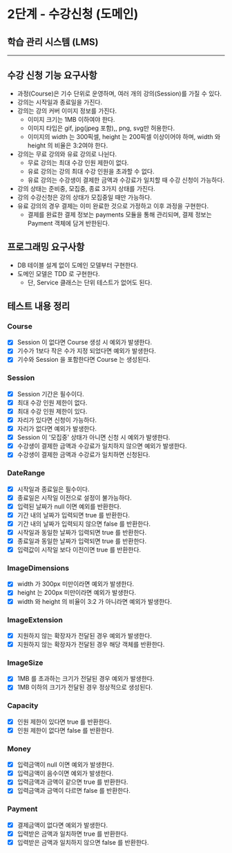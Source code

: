 # 2단계 - 수강신청 (도메인)
## 학습 관리 시스템 (LMS)
* * *
## 수강 신청 기능 요구사항
- 과정(Course)은 기수 단위로 운영하며, 여러 개의 강의(Session)를 가질 수 있다.
- 강의는 시작일과 종료일을 가진다.
- 강의는 강의 커버 이미지 정보를 가진다.
  - 이미지 크기는 1MB 이하여야 한다.
  - 이미지 타입은 gif, jpg(jpeg 포함),, png, svg만 허용한다.
  - 이미지의 width 는 300픽셀, height 는 200픽셀 이상이어야 하며, width 와 height 의 비율은 3:2여야 한다.
- 강의는 무료 강의와 유료 강의로 나뉜다.
  - 무료 강의는 최대 수강 인원 제한이 없다.
  - 유료 강의는 강의 최대 수강 인원을 초과할 수 없다.
  - 유료 강의는 수강생이 결제한 금액과 수강료가 일치할 때 수강 신청이 가능하다.
- 강의 상태는 준비중, 모집중, 종료 3가지 상태를 가진다.
- 강의 수강신청은 강의 상태가 모집중일 때만 가능하다.
- 유료 강의의 경우 결제는 이미 완료한 것으로 가정하고 이후 과정을 구현한다.
  - 결제를 완료한 결제 정보는 payments 모듈을 통해 관리되며, 결제 정보는 Payment 객체에 담겨 반한된다.
## 프로그래밍 요구사항
- DB 테이블 설계 없이 도메인 모델부터 구현한다.
- 도메인 모델은 TDD 로 구현한다.
  - 단, Service 클래스는 단위 테스트가 없어도 된다.
## 테스트 내용 정리
### Course
- [x] Session 이 없다면 Course 생성 시 예외가 발생한다.
- [x] 기수가 1보다 작은 수가 지정 되었다면 예외가 발생한다.
- [x] 기수와 Session 을 포함한다면 Course 는 생성된다. 
### Session
- [x] Session 기간은 필수이다.
- [x] 최대 수강 인원 제한이 없다.
- [x] 최대 수강 인원 제한이 있다.
- [x] 자리가 있다면 신청이 가능하다.
- [x] 자리가 없다면 예외가 발생한다.
- [x] Session 이 '모집중' 상태가 아니면 신청 시 예외가 발생한다.
- [x] 수강생이 결제한 금액과 수강료가 일치하지 않으면 예외가 발생한다.
- [x] 수강생이 결제한 금액과 수강료가 일치하면 신청된다.
### DateRange
- [x] 시작일과 종료일은 필수이다.
- [x] 종료일은 시작일 이전으로 설정이 불가능하다.
- [x] 입력된 날짜가 null 이면 예외를 반환한다.
- [x] 기간 내의 날짜가 입력되면 true 를 반환한다.
- [x] 기간 내의 날짜가 입력되지 않으면 false 를 반환한다.
- [x] 시작일과 동일한 날짜가 입력되면 true 를 반환한다.
- [x] 종료일과 동일한 날짜가 입력되면 true 를 반환한다.
- [x] 입력값이 시작일 보다 이전이면 true 를 반환한다.
### ImageDimensions
- [x] width 가 300px 미만이라면 예외가 발생한다.
- [x] height 는 200px 미만이라면 예외가 발생한다.
- [x] width 와 height 의 비율이 3:2 가 아니라면 예외가 발생한다.
### ImageExtension
- [x] 지원하지 않는 확장자가 전달된 경우 예외가 발생한다.
- [x] 지원하지 않는 확장자가 전달된 경우 해당 객체를 반환한다.
### ImageSize
- [x] 1MB 를 초과하는 크기가 전달된 경우 예외가 발생한다.
- [x] 1MB 이하의 크기가 전달된 경우 정상적으로 생성된다.
### Capacity
- [x] 인원 제한이 있다면 true 를 반환한다.
- [x] 인원 제한이 없다면 false 를 반환한다.
### Money
- [x] 입력금액이 null 이면 예외가 발생한다.
- [x] 입력금액이 음수이면 예외가 발생한다.
- [x] 입력금액과 금액이 같으면 true 를 반환한다.
- [x] 입력금액과 금액이 다르면 false 를 반환한다.
### Payment
- [x] 결제금액이 없다면 예외가 발생한다.
- [x] 입력받은 금액과 일치하면 true 를 반환한다.
- [x] 입력받은 금액과 일치하지 않으면 false 를 반환한다.